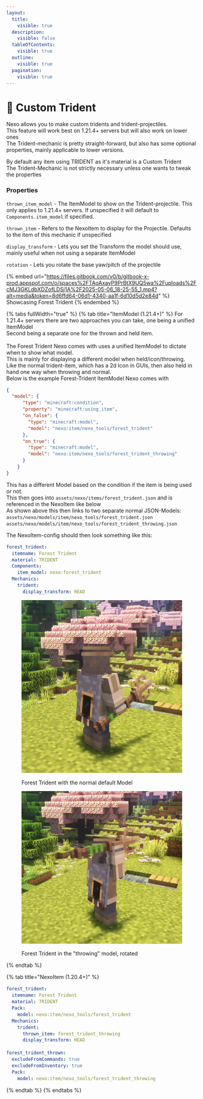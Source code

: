 ```yaml
---
layout:
  title:
    visible: true
  description:
    visible: false
  tableOfContents:
    visible: true
  outline:
    visible: true
  pagination:
    visible: true
---
```


# 🔱 Custom Trident

Nexo allows you to make custom tridents and trident-projectiles.\
This feature will work best on 1.21.4+ servers but will also work on lower ones\
The Trident-mechanic is pretty straight-forward, but also has some optional properties, mainly applicable to lower versions.

By default any item using TRIDENT as it's material is a Custom Trident\
The Trident-Mechanic is not strictly necessary unless one wants to tweak the properties

### Properties

`thrown_item_model` - The ItemModel to show on the Trident-projectile. This only applies to 1.21.4+ servers. If unspecified it will default to `Components.item_model` if specified.

`thrown_item` - Refers to the NexoItem to display for the Projectile. Defaults to the item of this mechanic if unspecified

`display_transform` - Lets you set the Transform the model should use, mainly useful when not using a separate ItemModel

`rotation` - Lets you rotate the base yaw/pitch of the projectile

{% embed url="https://files.gitbook.com/v0/b/gitbook-x-prod.appspot.com/o/spaces%2FTAoAxayP9PrBtX9UQ5wa%2Fuploads%2FcMJ3GKLdbXDZofLDSj1A%2F2025-05-06_18-25-55_1.mp4?alt=media&token=8d6ffd64-06d1-4340-aa1f-6d10d5d2e84d" %}
Showcasing Forest Trident
{% endembed %}

{% tabs fullWidth="true" %}
{% tab title="ItemModel (1.21.4+)" %}
For 1.21.4+ servers there are two approaches you can take, one being a unified ItemModel\
Second being a separate one for the thrown and held item.\
\
The Forest Trident Nexo comes with uses a unified ItemModel to dictate when to show what model.\
This is mainly for displaying a different model when held/icon/throwing.\
Like the normal trident-item, which has a 2d Icon in GUIs, then also held in hand one way when throwing and normal.\
Below is the example Forest-Trident ItemModel Nexo comes with

```json
{
  "model": {
      "type": "minecraft:condition",
      "property": "minecraft:using_item",
      "on_false": {
        "type": "minecraft:model",
        "model": "nexo:item/nexo_tools/forest_trident"
      },
      "on_true": {
        "type": "minecraft:model",
        "model": "nexo:item/nexo_tools/forest_trident_throwing"
      }
    }
}
```

This has a different Model based on the condition if the item is being used or not.\
This then goes into `assets/nexo/items/forest_trident.json` and is referenced in the NexoItem like below\
As shown above this then links to two separate normal JSON-Models:\
`assets/nexo/models/item/nexo_tools/forest_trident.json`\
`assets/nexo/models/item/nexo_tools/forest_trident_throwing.json`&#x20;

The NexoItem-config should then look something like this:

```yaml
forest_trident:
  itemname: Forest Trident
  material: TRIDENT
  Components:
    item_model: nexo:forest_trident
  Mechanics:
    trident:
      display_transform: HEAD
```

<div><figure><img src="../.gitbook/assets/image (1).png" alt=""><figcaption><p>Forest Trident with the normal default Model</p></figcaption></figure> <figure><img src="../.gitbook/assets/image.png" alt=""><figcaption><p>Forest Trident in the "throwing" model, rotated</p></figcaption></figure></div>
{% endtab %}

{% tab title="NexoItem (1.20.4+)" %}
```yaml
forest_trident:
  itemname: Forest Trident
  material: TRIDENT
  Pack:
    model: nexo:item/nexo_tools/forest_trident
  Mechanics:
    trident:
      thrown_item: forest_trident_throwing
      display_transform: HEAD

forest_trident_thrown:
  excludeFromCommands: true
  excludeFromInventory: true
  Pack:
    model: nexo:item/nexo_tools/forest_trident_throwing
```
{% endtab %}
{% endtabs %}
